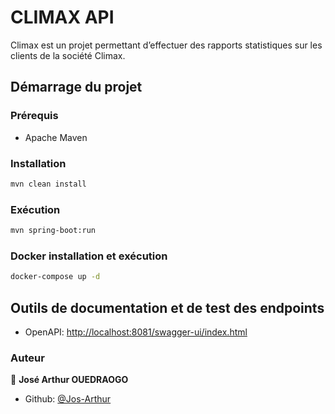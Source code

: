 # CLIMAX API

Climax est un projet permettant d’effectuer des rapports statistiques sur les clients de la société Climax.

## Démarrage du projet

### Prérequis

* Apache Maven

### Installation

```sh
mvn clean install

```
### Exécution
```sh
mvn spring-boot:run
```

### Docker installation et exécution
```sh
docker-compose up -d
```

## Outils de documentation et de test des endpoints

* OpenAPI: [http://localhost:8081/swagger-ui/index.html](http://localhost:8081/swagger-ui/index.html)


### Auteur

👤 **José Arthur OUEDRAOGO**

* Github: [@Jos-Arthur](https://github.com/Jos-Arthur/climax)
